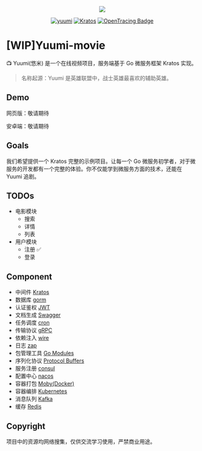 <p align="center"><a href="https://go-kratos.dev/" target="_blank"><img src="https://s3.bmp.ovh/imgs/2021/11/f0a9b1eb2e1cd969.png?raw=true"></a></p>

<p align="center">
  <a href="https://github.com/guowei-gong/yuumi-movie" target="_blank"><img alt="yuumi" src="https://img.shields.io/badge/build-passing-green?style=flat&logo=github" /></a>
  <a href="https://go-kratos.dev/" target="_blank"><img alt="Kratos" src="https://img.shields.io/badge/kratos-2.0-00A2D8?style=flat&logo=bilibili" /></a>
  <a href="http://opentracing.io"  target="_blank"><img alt="OpenTracing Badge" src="https://img.shields.io/badge/OpenTracing-enabled-blue.svg" /></a>
</p>


# [WIP]Yuumi-movie
📺 Yuumi(悠米) 是一个在线视频项目，服务端基于 Go 微服务框架 Kratos 实现。

> 名称起源：Yuumi 是英雄联盟中，战士英雄最喜欢的辅助英雄。

## Demo
网页版：敬请期待

安卓端：敬请期待

## Goals
我们希望提供一个 Kratos 完整的示例项目。让每一个 Go 微服务初学者，对于微服务的开发都有一个完整的体验。你不仅能学到微服务方面的技术，还能在 Yuumi 追剧。

## TODOs
- 电影模块
    - 搜索
    - 详情
    - 列表
- 用户模块
    - 注册 ✅ 
    - 登录

## Component
- 中间件 [Kratos](https://github.com/go-kratos/kratos)
- 数据库 [gorm](https://github.com/go-gorm/gorm)
- 认证鉴权 [JWT](https://jwt.io/)
- 文档生成 [Swagger](https://swagger.io/)
- 任务调度 [cron](https://github.com/robfig/cron)
- 传输协议 [gRPC](https://github.com/grpc/grpc-go)
- 依赖注入 [wire](https://github.com/google/wire)
- 日志 [zap](https://github.com/uber-go/zap)
- 包管理工具 [Go Modules](https://github.com/golang/go/wiki/Modules)
- 序列化协议 [Protocol Buffers](https://developers.google.com/protocol-buffers)
- 服务注册 [consul](https://github.com/hashicorp/consul)
- 配置中心 [nacos](https://github.com/alibaba/nacos)
- 容器打包 [Moby(Docker)](https://github.com/moby/moby)
- 容器编排 [Kubernetes](https://github.com/kubernetes/kubernetes)
- 消息队列 [Kafka](https://github.com/apache/kafka)
- 缓存 [Redis](https://github.com/redis/redis)

## Copyright
项目中的资源均网络搜集，仅供交流学习使用，严禁商业用途。
